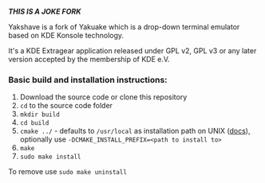 **_THIS IS A JOKE FORK_**

Yakshave is a fork of Yakuake which is a drop-down terminal emulator based on KDE Konsole technology.

It's a KDE Extragear application released under GPL v2, GPL v3 or any later
version accepted by the membership of KDE e.V.

### Basic build and installation instructions:

1. Download the source code or clone this repository
2. `cd` to the source code folder
3. `mkdir build`
4. `cd build`
5. `cmake ../` - defaults to `/usr/local` as installation path on UNIX ([docs](https://cmake.org/cmake/help/latest/variable/CMAKE_INSTALL_PREFIX.html)), optionally use `-DCMAKE_INSTALL_PREFIX=<path to install to>`
6. `make`
7. `sudo make install`

To remove use `sudo make uninstall`
